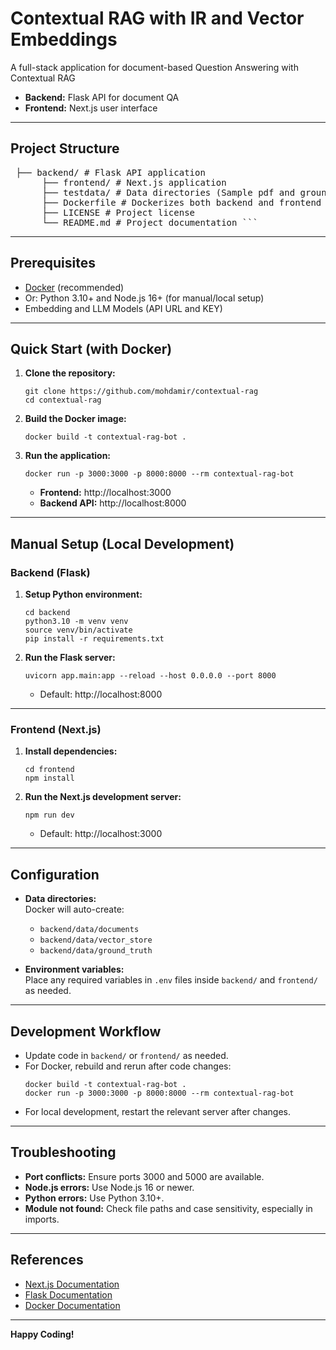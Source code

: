 
# Contextual RAG with IR and Vector Embeddings

A full-stack application for document-based Question Answering with Contextual RAG

- **Backend:** Flask API for document QA
- **Frontend:** Next.js user interface

---

## Project Structure

<pre> ├── backend/ # Flask API application 
      ├── frontend/ # Next.js application 
      ├── testdata/ # Data directories (Sample pdf and groundtruth.json) 
      ├── Dockerfile # Dockerizes both backend and frontend in a single image 
      ├── LICENSE # Project license 
      └── README.md # Project documentation ``` </pre>


---

## Prerequisites

- [Docker](https://www.docker.com/products/docker-desktop) (recommended)
- Or: Python 3.10+ and Node.js 16+ (for manual/local setup)
- Embedding and LLM Models (API URL and KEY)

---

## Quick Start (with Docker)

1. **Clone the repository:**
    ```
    git clone https://github.com/mohdamir/contextual-rag
    cd contextual-rag
    ```

2. **Build the Docker image:**
    ```
    docker build -t contextual-rag-bot .
    ```

3. **Run the application:**
    ```
    docker run -p 3000:3000 -p 8000:8000 --rm contextual-rag-bot
    ```

    - **Frontend:** http://localhost:3000
    - **Backend API:** http://localhost:8000

---

## Manual Setup (Local Development)

### Backend (Flask)

1. **Setup Python environment:**
    ```
    cd backend
    python3.10 -m venv venv
    source venv/bin/activate
    pip install -r requirements.txt
    ```

2. **Run the Flask server:**
    ```
    uvicorn app.main:app --reload --host 0.0.0.0 --port 8000
    ```

    - Default: http://localhost:8000

---

### Frontend (Next.js)

1. **Install dependencies:**
    ```
    cd frontend
    npm install
    ```

2. **Run the Next.js development server:**
    ```
    npm run dev
    ```

    - Default: http://localhost:3000

---

## Configuration

- **Data directories:**  
  Docker will auto-create:
    - `backend/data/documents`
    - `backend/data/vector_store`
    - `backend/data/ground_truth`

- **Environment variables:**  
  Place any required variables in `.env` files inside `backend/` and `frontend/` as needed.

---

## Development Workflow

- Update code in `backend/` or `frontend/` as needed.
- For Docker, rebuild and rerun after code changes:
    ```
    docker build -t contextual-rag-bot .
    docker run -p 3000:3000 -p 8000:8000 --rm contextual-rag-bot
    ```
- For local development, restart the relevant server after changes.

---

## Troubleshooting

- **Port conflicts:** Ensure ports 3000 and 5000 are available.
- **Node.js errors:** Use Node.js 16 or newer.
- **Python errors:** Use Python 3.10+.
- **Module not found:** Check file paths and case sensitivity, especially in imports.

---

## References

- [Next.js Documentation](https://nextjs.org/docs)
- [Flask Documentation](https://flask.palletsprojects.com/)
- [Docker Documentation](https://docs.docker.com/)

---

**Happy Coding!**
